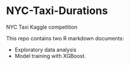 # NYC-Taxi-Durations

NYC Taxi Kaggle competition 

This repo contains two R markdown documents:

- Exploratory data analysis 
- Model training with XGBoost.  

